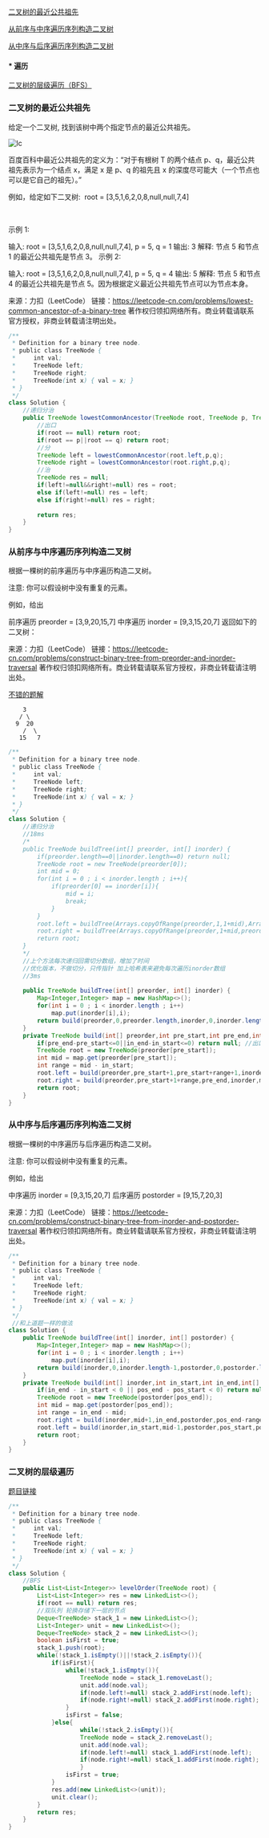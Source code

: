[二叉树的最近公共祖先](#1)

[从前序与中序遍历序列构造二叉树](#2)

[从中序与后序遍历序列构造二叉树](#3)

#### * 遍历
[二叉树的层级遍历（BFS）](#4)
<h3 id="1">二叉树的最近公共祖先</h3>
给定一个二叉树, 找到该树中两个指定节点的最近公共祖先。

![lc](https://assets.leetcode-cn.com/aliyun-lc-upload/uploads/2018/12/15/binarytree.png)

百度百科中最近公共祖先的定义为：“对于有根树 T 的两个结点 p、q，最近公共祖先表示为一个结点 x，满足 x 是 p、q 的祖先且 x 的深度尽可能大（一个节点也可以是它自己的祖先）。”

例如，给定如下二叉树:  root = [3,5,1,6,2,0,8,null,null,7,4]



 

示例 1:

输入: root = [3,5,1,6,2,0,8,null,null,7,4], p = 5, q = 1
输出: 3
解释: 节点 5 和节点 1 的最近公共祖先是节点 3。
示例 2:

输入: root = [3,5,1,6,2,0,8,null,null,7,4], p = 5, q = 4
输出: 5
解释: 节点 5 和节点 4 的最近公共祖先是节点 5。因为根据定义最近公共祖先节点可以为节点本身。

来源：力扣（LeetCode）
链接：https://leetcode-cn.com/problems/lowest-common-ancestor-of-a-binary-tree
著作权归领扣网络所有。商业转载请联系官方授权，非商业转载请注明出处。
```Java
/**
 * Definition for a binary tree node.
 * public class TreeNode {
 *     int val;
 *     TreeNode left;
 *     TreeNode right;
 *     TreeNode(int x) { val = x; }
 * }
 */
class Solution {
    //递归分治
    public TreeNode lowestCommonAncestor(TreeNode root, TreeNode p, TreeNode q) {
        //出口
        if(root == null) return root;
        if(root == p||root == q) return root;
        //分
        TreeNode left = lowestCommonAncestor(root.left,p,q);
        TreeNode right = lowestCommonAncestor(root.right,p,q);
        //治
        TreeNode res = null;
        if(left!=null&&right!=null) res = root;
        else if(left!=null) res = left;
        else if(right!=null) res = right;
        
        return res;
    }
}
```
<h3 id = "2">从前序与中序遍历序列构造二叉树</h3>
根据一棵树的前序遍历与中序遍历构造二叉树。

注意:
你可以假设树中没有重复的元素。

例如，给出

前序遍历 preorder = [3,9,20,15,7]
中序遍历 inorder = [9,3,15,20,7]
返回如下的二叉树：

来源：力扣（LeetCode）
链接：https://leetcode-cn.com/problems/construct-binary-tree-from-preorder-and-inorder-traversal
著作权归领扣网络所有。商业转载请联系官方授权，非商业转载请注明出处。

[不错的题解](https://leetcode-cn.com/problems/construct-binary-tree-from-preorder-and-inorder-traversal/solution/xiang-xi-tong-su-de-si-lu-fen-xi-duo-jie-fa-by--22/)


```
    3
   / \
  9  20
    /  \
   15   7
 ```
```Java
/**
 * Definition for a binary tree node.
 * public class TreeNode {
 *     int val;
 *     TreeNode left;
 *     TreeNode right;
 *     TreeNode(int x) { val = x; }
 * }
 */
class Solution {
    //递归分治
    //18ms
    /*
    public TreeNode buildTree(int[] preorder, int[] inorder) {
        if(preorder.length==0||inorder.length==0) return null;
        TreeNode root = new TreeNode(preorder[0]);
        int mid = 0;
        for(int i = 0 ; i < inorder.length ; i++){
            if(preorder[0] == inorder[i]){
                mid = i;
                break;
            }
        }
        root.left = buildTree(Arrays.copyOfRange(preorder,1,1+mid),Arrays.copyOfRange(inorder,0,mid));
        root.right = buildTree(Arrays.copyOfRange(preorder,1+mid,preorder.length),Arrays.copyOfRange(inorder,mid+1,inorder.length));
        return root;
    }
    */
    //上个方法每次递归回需切分数组，增加了时间
    //优化版本，不做切分，只传指针 加上哈希表来避免每次遍历inorder数组
    //3ms
    
    public TreeNode buildTree(int[] preorder, int[] inorder) {
        Map<Integer,Integer> map = new HashMap<>();
        for(int i = 0 ; i < inorder.length ; i++)
            map.put(inorder[i],i);
        return build(preorder,0,preorder.length,inorder,0,inorder.length,map);
    }
    private TreeNode build(int[] preorder,int pre_start,int pre_end,int[] inorder,int in_start,int in_end,Map<Integer,Integer> map){
        if(pre_end-pre_start<=0||in_end-in_start<=0) return null; //出口
        TreeNode root = new TreeNode(preorder[pre_start]);
        int mid = map.get(preorder[pre_start]);
        int range = mid - in_start;
        root.left = build(preorder,pre_start+1,pre_start+range+1,inorder,in_start,mid,map);
        root.right = build(preorder,pre_start+1+range,pre_end,inorder,mid+1,in_end,map);
        return root;
    }
}
```
<h3 id = "3">从中序与后序遍历序列构造二叉树</h3>
根据一棵树的中序遍历与后序遍历构造二叉树。

注意:
你可以假设树中没有重复的元素。

例如，给出

中序遍历 inorder = [9,3,15,20,7]
后序遍历 postorder = [9,15,7,20,3]

来源：力扣（LeetCode）
链接：https://leetcode-cn.com/problems/construct-binary-tree-from-inorder-and-postorder-traversal
著作权归领扣网络所有。商业转载请联系官方授权，非商业转载请注明出处。
```Java
/**
 * Definition for a binary tree node.
 * public class TreeNode {
 *     int val;
 *     TreeNode left;
 *     TreeNode right;
 *     TreeNode(int x) { val = x; }
 * }
 */
 //和上道题一样的做法
class Solution {
    public TreeNode buildTree(int[] inorder, int[] postorder) {
        Map<Integer,Integer> map = new HashMap<>();
        for(int i = 0 ; i < inorder.length ; i++)
            map.put(inorder[i],i);
        return build(inorder,0,inorder.length-1,postorder,0,postorder.length-1,map);
    }
    private TreeNode build(int[] inorder,int in_start,int in_end,int[] postorder,int pos_start,int pos_end,Map<Integer,Integer> map){
        if(in_end - in_start < 0 || pos_end - pos_start < 0) return null; //exit
        TreeNode root = new TreeNode(postorder[pos_end]);
        int mid = map.get(postorder[pos_end]);
        int range = in_end - mid;
        root.right = build(inorder,mid+1,in_end,postorder,pos_end-range,pos_end-1,map);
        root.left = build(inorder,in_start,mid-1,postorder,pos_start,pos_end-range-1,map);
        return root;
    }
}
```

<h3 id = "4">二叉树的层级遍历</h3>

[题目链接](https://leetcode-cn.com/problems/binary-tree-level-order-traversal/submissions/)

```Java
/**
 * Definition for a binary tree node.
 * public class TreeNode {
 *     int val;
 *     TreeNode left;
 *     TreeNode right;
 *     TreeNode(int x) { val = x; }
 * }
 */
class Solution {
    //BFS
    public List<List<Integer>> levelOrder(TreeNode root) {
        List<List<Integer>> res = new LinkedList<>();
        if(root == null) return res;
        //双队列 轮换存储下一层的节点
        Deque<TreeNode> stack_1 = new LinkedList<>();
        List<Integer> unit = new LinkedList<>();
        Deque<TreeNode> stack_2 = new LinkedList<>();
        boolean isFirst = true;
        stack_1.push(root);
        while(!stack_1.isEmpty()||!stack_2.isEmpty()){
            if(isFirst){
                while(!stack_1.isEmpty()){
                    TreeNode node = stack_1.removeLast();
                    unit.add(node.val);
                    if(node.left!=null) stack_2.addFirst(node.left);
                    if(node.right!=null) stack_2.addFirst(node.right);
                }
                isFirst = false;
            }else{
                    while(!stack_2.isEmpty()){
                    TreeNode node = stack_2.removeLast();
                    unit.add(node.val);
                    if(node.left!=null) stack_1.addFirst(node.left);
                    if(node.right!=null) stack_1.addFirst(node.right);
                    }
                isFirst = true;
            }
            res.add(new LinkedList<>(unit));
            unit.clear();
        }
        return res;
    }
}
```